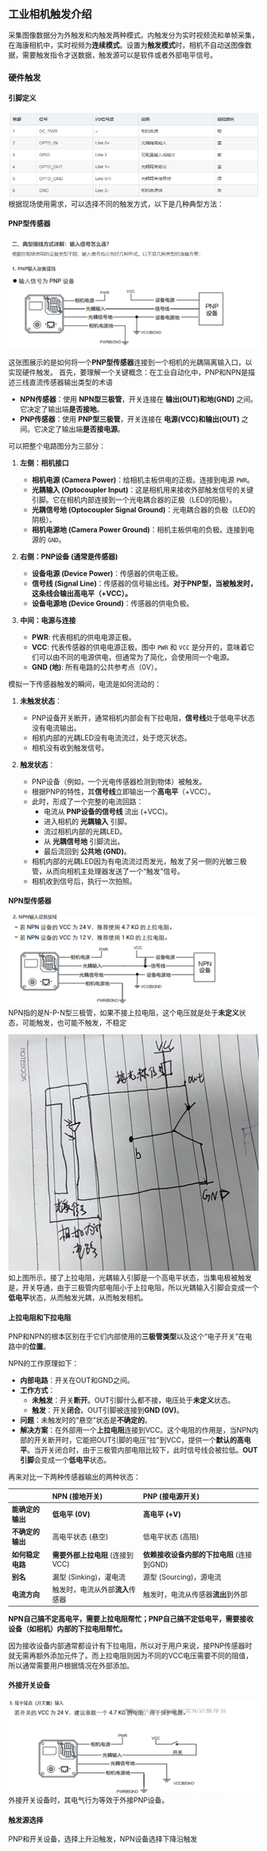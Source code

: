 
## 工业相机触发介绍
采集图像数据分为外触发和内触发两种模式。内触发分为实时视频流和单帧采集，在海康相机中，实时视频为**连续模式**。设置为**触发模式**时，相机不自动送图像数据，需要触发指令才送数据，触发源可以是软件或者外部电平信号。
### 硬件触发
#### 引脚定义
![接线示意图](image-1.png)
根据现场使用需求，可以选择不同的触发方式，以下是几种典型方法：
#### PNP型传感器
![PNP](image-2.png)

这张图展示的是如何将一个**PNP型传感器**连接到一个相机的光耦隔离输入口，以实现硬件触发。
首先，要理解一个关键概念：在工业自动化中，PNP和NPN是描述三线直流传感器输出类型的术语

*   **NPN传感器**：使用 **NPN型三极管**，开关连接在 **输出(OUT)和地(GND)** 之间。它决定了输出端**是否接地**。
*   **PNP传感器**：使用 **PNP型三极管**，开关连接在 **电源(VCC)和输出(OUT)** 之间。它决定了输出端**是否接电源**。

可以把整个电路图分为三部分：

1.  **左侧：相机接口**
    *   **相机电源 (Camera Power)**：给相机主板供电的正极。连接到电源 `PWR`。
    *   **光耦输入 (Optocoupler Input)**：这是相机用来接收外部触发信号的关键引脚。它在相机内部连接到一个光电耦合器的正极（LED的阳极）。
    *   **光耦信号地 (Optocoupler Signal Ground)**：光电耦合器的负极（LED的阴极）。
    *   **相机电源地 (Camera Power Ground)**：相机主板供电的负极。连接到电源的 `GND`。

2.  **右侧：PNP设备 (通常是传感器)**
    *   **设备电源 (Device Power)**：传感器的供电正极。
    *   **信号线 (Signal Line)**：传感器的信号输出线。**对于PNP型，当被触发时，这条线会输出高电平（+VCC）。**
    *   **设备电源地 (Device Ground)**：传感器的供电负极。

3.  **中间：电源与连接**
    *   **PWR**: 代表相机的供电电源正极。
    *   **VCC**: 代表传感器的供电电源正极。图中 `PWR` 和 `VCC` 是分开的，意味着它们可以由不同的电源供电，但通常为了简化，会使用同一个电源。
    *   **GND (地)**: 所有电路的公共参考点（0V）。

模拟一下传感器触发的瞬间，电流是如何流动的：

1.  **未触发状态**：
    *   PNP设备开关断开，通常相机内部会有下拉电阻，**信号线**处于低电平状态没有电流输出。
    *   相机内部的光耦LED没有电流流过，处于熄灭状态。
    *   相机没有收到触发信号。

2.  **触发状态**：
    *   PNP设备（例如，一个光电传感器检测到物体）被触发。
    *   根据PNP的特性，其**信号线**立即输出一个**高电平**（+VCC）。
    *   此时，形成了一个完整的电流回路：
        *   电流从 **PNP设备的信号线** 流出 (+VCC)。
        *   进入相机的 **光耦输入** 引脚。
        *   流过相机内部的光耦LED。
        *   从 **光耦信号地** 引脚流出。
        *   最后流回到 **公共地 (GND)**。
    *   相机内部的光耦LED因为有电流流过而发光，触发了另一侧的光敏三极管，从而向相机主处理器发送了一个“触发”信号。
    *   相机收到信号后，执行一次拍照。

#### NPN型传感器

![NPN设备接线图](image-3.png)
NPN指的是N-P-N型三极管，如果不接上拉电阻，这个电压就是处于**未定义**状态，可能触发，也可能不触发，不稳定

![完整接线示意图](image-4.png)
如上图所示，接了上拉电阻，光耦输入引脚是一个高电平状态，当集电极被触发是，开关导通，由于三极管内部电阻小于上拉电阻，所以光耦输入引脚会变成一个**低电平**状态，从而触发光耦，从而触发相机。

#### 上拉电阻和下拉电阻

PNP和NPN的根本区别在于它们内部使用的**三极管类型**以及这个“电子开关”在电路中的**位置**。

NPN的工作原理如下：
*   **内部电路**：开关在OUT和GND之间。
*   **工作方式**：
    *   **未触发**：开关**断开**。OUT引脚什么都不接，电压处于**未定义**状态。
    *   **触发**：开关**闭合**。OUT引脚被连接到**GND (0V)**。
*   **问题**：未触发时的“悬空”状态是**不确定的**。
*   **解决方案**：在外部用一个**上拉电阻**连接到VCC。这个电阻的作用是，当NPN内部的开关断开时，它能把OUT引脚的电压“拉”到VCC，提供一个**默认的高电平**。当开关闭合时，由于三极管内部电阻比较下，此时信号线会被拉低。**OUT引脚**会变成一个**低电平**状态。

再来对比一下两种传感器输出的两种状态：

| | NPN (接地开关) | PNP (接电源开关) |
| :--- | :--- | :--- |
| **能确定的输出** | **低电平 (0V)** | **高电平 (+V)** |
| **不确定的输出** | 高电平状态 (悬空) | 低电平状态 (高阻) |
| **如何稳定电路** | **需要外部上拉电阻** (连接到VCC) | **依赖接收设备内部的下拉电阻** (连接到GND) |
| **别名** | 漏型 (Sinking)，灌电流 | 源型 (Sourcing)，源电流 |
| **电流方向** | 触发时，电流从外部**流入**传感器 | 触发时，电流从传感器**流出**到外部 |

**NPN自己搞不定高电平，需要上拉电阻帮忙；PNP自己搞不定低电平，需要接收设备（如相机）内部的下拉电阻帮忙。**

因为接收设备内部通常都设计有下拉电阻，所以对于用户来说，接PNP传感器时就无需再额外添加元件了。而上拉电阻则因为不同的VCC电压需要不同的阻值，所以通常需要用户根据情况在外部添加。

#### 外接开关设备

![alt text](image-5.png)
外接开关设备时，其电气行为等效于外接PNP设备。

#### 触发源选择
PNP和开关设备，选择上升沿触发，NPN设备选择下降沿触发
